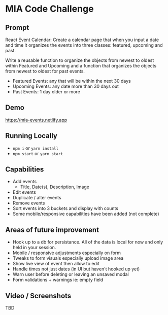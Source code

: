 # MIA Code Challenge

## Prompt

React Event Calendar:
Create a calendar page that when you input a date and time it organizes the events into three classes: featured, upcoming and past.

Write a reusable function to organize the objects from newest to oldest within Featured and Upcoming and a function that organizes the objects from newest to oldest for past events.

- Featured Events: any that will be within the next 30 days
- Upcoming Events: any date more than 30 days out
- Past Events: 1 day older or more

## Demo

https://mia-events.netlify.app

## Running Locally

- `npm i` or `yarn install`
- `npm start` or `yarn start`

## Capabilities

- Add events
  - Title, Date(s), Description, Image
- Edit events
- Duplicate / alter events
- Remove events
- Sort events into 3 buckets and display with counts
- Some mobile/responsive capabilities have been added (not complete)

## Areas of future improvement

- Hook up to a db for persistance. All of the data is local for now and only held in your session.
- Mobile / responsive adjustments especially on form
- Tweaks to form visuals especially upload image area
- Show live view of event then allow to edit
- Handle times not just dates (in UI but haven't hooked up yet)
- Warn user before deleting or leaving an unsaved modal
- Form validations + warnings ie: empty field

## Video / Screenshots

TBD